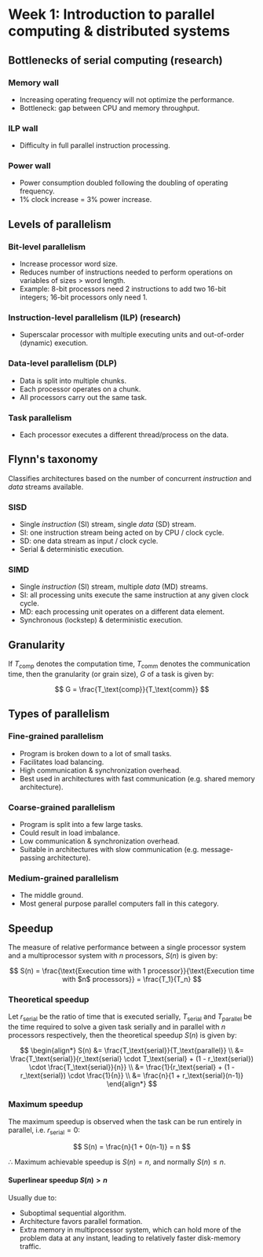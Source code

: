 # Week 1: Introduction to parallel computing & distributed systems

## Bottlenecks of serial computing (research)

### Memory wall

* Increasing operating frequency will not optimize the performance.
* Bottleneck: gap between CPU and memory throughput.

### ILP wall

* Difficulty in full parallel instruction processing.

### Power wall

* Power consumption doubled following the doubling of operating frequency.
* 1% clock increase = 3% power increase.

## Levels of parallelism

### Bit-level parallelism

* Increase processor word size.
* Reduces number of instructions needed to perform operations on variables of sizes > word length.
* Example: 8-bit processors need 2 instructions to add two 16-bit integers; 16-bit processors only need 1.

### Instruction-level parallelism (ILP) (research)

* Superscalar processor with multiple executing units and out-of-order (dynamic) execution.

### Data-level parallelism (DLP)

* Data is split into multiple chunks.
* Each processor operates on a chunk.
* All processors carry out the same task.

### Task parallelism

* Each processor executes a different thread/process on the data.

## Flynn's taxonomy

Classifies architectures based on the number of concurrent *instruction* and *data* streams available.

### SISD

* Single *instruction* (SI) stream, single *data* (SD) stream.
* SI: one instruction stream being acted on by CPU / clock cycle.
* SD: one data stream as input / clock cycle.
* Serial & deterministic execution.

### SIMD

* Single *instruction* (SI) stream, multiple *data* (MD) streams.
* SI: all processing units execute the same instruction at any given clock cycle.
* MD: each processing unit operates on a different data element.
* Synchronous (lockstep) & deterministic execution.

## Granularity

If $T_\text{comp}$ denotes the computation time, $T_\text{comm}$ denotes the communication time, then the granularity (or grain size), $G$ of a task is given by:

$$
    G = \frac{T_\text{comp}}{T_\text{comm}}
$$

## Types of parallelism

### Fine-grained parallelism

* Program is broken down to a lot of small tasks.
* Facilitates load balancing.
* High communication & synchronization overhead.
* Best used in architectures with fast communication (e.g. shared memory architecture).

### Coarse-grained parallelism

* Program is split into a few large tasks.
* Could result in load imbalance.
* Low communication & synchronization overhead.
* Suitable in architectures with slow communication (e.g. message-passing architecture).

### Medium-grained parallelism

* The middle ground.
* Most general purpose parallel computers fall in this category.

## Speedup

The measure of relative performance between a single processor system and a multiprocessor system with $n$ processors, $S(n)$ is given by:

$$
    S(n) = \frac{\text{Execution time with 1 processor}}{\text{Execution time with $n$ processors}} = \frac{T_1}{T_n}
$$

### Theoretical speedup

Let $r_\text{serial}$ be the ratio of time that is executed serially, $T_\text{serial}$ and $T_\text{parallel}$ be the time required to solve a given task serially and in parallel with $n$ processors respectively, then the theoretical speedup $S(n)$ is given by:

$$
\begin{align*}
    S(n) &= \frac{T_\text{serial}}{T_\text{parallel}} \\
    &= \frac{T_\text{serial}}{r_\text{serial} \cdot T_\text{serial} + (1 - r_\text{serial}) \cdot \frac{T_\text{serial}}{n}} \\
    &= \frac{1}{r_\text{serial} + (1 - r_\text{serial}) \cdot \frac{1}{n}} \\
    &= \frac{n}{1 + r_\text{serial}(n-1)}
\end{align*}
$$

### Maximum speedup

The maximum speedup is observed when the task can be run entirely in parallel, i.e. $r_\text{serial} = 0$:

$$
    S(n) = \frac{n}{1 + 0(n-1)} = n
$$

$\therefore$ Maximum achievable speedup is $S(n) = n$, and normally $S(n) \le n$.

#### Superlinear speedup $S(n) > n$

Usually due to:

* Suboptimal sequential algorithm.
* Architecture favors parallel formation.
* Extra memory in multiprocessor system, which can hold more of the problem data at any instant, leading to relatively faster disk-memory traffic.
